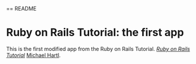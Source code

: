 == README

# Ruby on Rails Tutorial: the first app

This is the first modified app from the Ruby on Rails Tutorial.
[*Ruby on Rails Tutorial*](http://railstutorial.org/)
[Michael Hartl](http://michaelhartl.com/).
